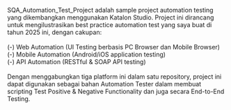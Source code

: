 SQA_Automation_Test_Project adalah sample project automation testing yang dikembangkan menggunakan Katalon Studio.
Project ini dirancang untuk mengilustrasikan best practice automation test yang saya buat di tahun 2025 ini, dengan cakupan:<br>
<br>
(-) Web Automation (UI Testing berbasis PC Browser dan Mobile Browser)<br>
(-) Mobile Automation (Android/iOS application testing)<br>
(-) API Automation (RESTful & SOAP API testing)<br>
<br>
Dengan menggabungkan tiga platform ini dalam satu repository, project ini dapat digunakan sebagai bahan Automation Tester dalam membuat scripting Test Positive & Negative Functionality dan juga secara End-to-End Testing.
